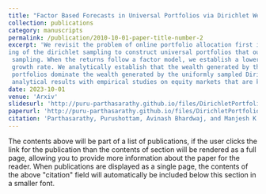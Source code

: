 ```yaml
---
title: "Factor Based Forecasts in Universal Portfolios via Dirichlet Weights"
collection: publications
category: manuscripts
permalink: /publication/2010-10-01-paper-title-number-2
excerpt: 'We revisit the problem of online portfolio allocation first introduced by Cover. We propose factor weigh
ing of the dirichlet sampling to construct universal portfolios that out-perform those using uniform dirichlet
 sampling. When the returns follow a factor model, we establish a lower bound on the average portfolio
 growth rate. We analytically establish that the wealth generated by the factor weighted dirichlet sampled
 portfolios dominate the wealth generated by the uniformly sampled Dirichlet portfolios. We corroborate our
 analytical results with empirical studies on equity markets that are known to be driven by factors.'
date: 2023-10-01
venue: 'Arxiv'
slidesurl: 'http://puru-parthasarathy.github.io/files/DirichletPortfolios_APS.pdf'
paperurl: 'http://puru-parthasarathy.github.io/files/DirichletPortfolios.pdf'
citation: 'Parthasarathy, Purushottam, Avinash Bhardwaj, and Manjesh K. Hanawal. "Online Universal Dirichlet Factor Portfolios." arXiv preprint arXiv:2308.07763 (2023).'
---
```


The contents above will be part of a list of publications, if the user clicks the link for the publication than the contents of section will be rendered as a full page, allowing you to provide more information about the paper for the reader. When publications are displayed as a single page, the contents of the above "citation" field will automatically be included below this section in a smaller font.